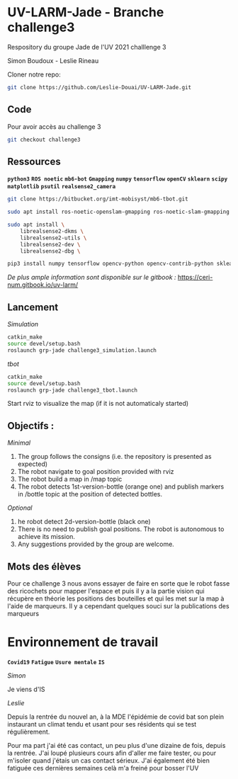 # UV-LARM-Jade - Branche challenge3
Respository du groupe Jade de l'UV 2021 challlenge 3

Simon Boudoux - Leslie Rineau

Cloner notre repo:
```bash
git clone https://github.com/Leslie-Douai/UV-LARM-Jade.git
```
## Code

Pour avoir accès au challenge 3
``` bash
git checkout challenge3
```

## Ressources
**`python3`**
**`ROS noetic`**
**`mb6-bot`**
**`Gmapping`**
**`numpy`**
**`tensorflow`**
**`openCV`**
**`sklearn`**
**`scipy`**
**`matplotlib`**
**`psutil`**
**`realsense2_camera`**
```bash
git clone https://bitbucket.org/imt-mobisyst/mb6-tbot.git

sudo apt install ros-noetic-openslam-gmapping ros-noetic-slam-gmapping

sudo apt install \
    librealsense2-dkms \
    librealsense2-utils \
    librealsense2-dev \
    librealsense2-dbg \

pip3 install numpy tensorflow opencv-python opencv-contrib-python sklearn scipy matplotlib psutil
```
_De plus ample information sont disponible sur le gitbook :_
https://ceri-num.gitbook.io/uv-larm/ 


## Lancement
_Simulation_
```bash
catkin_make
source devel/setup.bash
roslaunch grp-jade challenge3_simulation.launch
```
_tbot_
```bash
catkin_make
source devel/setup.bash
roslaunch grp-jade challenge3_tbot.launch
```

Start rviz to visualize the map (if it is not automaticaly started)

## Objectifs :

_Minimal_
1. The group follows the consigns (i.e. the repository is presented as expected)
2. The robot navigate to goal position provided with rviz
3. The robot build a map in /map topic
4. The robot detects 1st-version-bottle (orange one) and publish markers in /bottle topic at the position of detected bottles.

_Optional_
1. he robot detect 2d-version-bottle (black one)
2. There is no need to publish goal positions. The robot is autonomous to achieve its mission.
3. Any suggestions provided by the group are welcome.

## Mots des élèves
Pour ce challenge 3 nous avons essayer de faire en sorte que le robot fasse des ricochets pour mapper l'espace et puis il y a la partie vision qui récupère en théorie les positions des bouteilles et qui les met sur la map à l'aide de marqueurs.
Il y a cependant quelques souci sur la publications des marqueurs

# Environnement de travail
**`Covid19`**
**`Fatigue`**
**`Usure mentale`**
**`IS`**

_Simon_ 

Je viens d'IS 


_Leslie_

Depuis la rentrée du nouvel an, à la MDE l'épidémie de covid bat son plein instaurant un climat tendu et usant pour ses résidents qui se test régulièrement. 

Pour ma part j'ai été cas contact, un peu plus d'une dizaine de fois, depuis la rentrée. J'ai loupé plusieurs cours afin d'aller me faire tester, ou pour m'isoler quand j'étais un cas contact sérieux. J'ai également été bien fatiguée ces dernières semaines celà m'a freiné pour bosser l'UV


